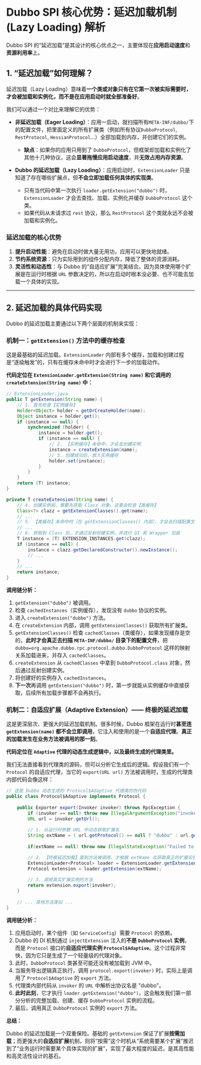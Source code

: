# Dubbo SPI 核心优势：延迟加载机制 (Lazy Loading) 解析

Dubbo SPI 的“延迟加载”是其设计的核心优点之一，主要体现在**应用启动速度**和**资源利用率**上。

## 1. “延迟加载”如何理解？

延迟加载（Lazy Loading）意味着**一个类或对象只有在它第一次被实际需要时，才会被加载和实例化，而不是在应用启动时就全部准备好**。

我们可以通过一个对比来理解它的优势：

*   **非延迟加载（Eager Loading）**：应用一启动，就扫描所有`META-INF/dubbo/`下的配置文件，把里面定义的所有扩展类（例如所有协议`DubboProtocol`, `RestProtocol`, `HessianProtocol`...）全部加载到内存，并创建它们的实例。
    *   **缺点**：如果你的应用只用到了 `DubboProtocol`，但框架却加载和实例化了其他十几种协议，这会**显著拖慢应用启动速度**，并**无效占用内存资源**。

*   **Dubbo 的延迟加载（Lazy Loading）**：应用启动时，`ExtensionLoader` 只是知道了存在哪些扩展点，但**不会立即加载任何具体的实现类**。
    *   只有当代码中第一次执行 `loader.getExtension("dubbo")` 时，`ExtensionLoader` 才会去查找、加载、实例化并缓存 `DubboProtocol` 这个类。
    *   如果代码从未请求过 `rest` 协议，那么 `RestProtocol` 这个类就永远不会被加载和实例化。

### 延迟加载的核心优势

1.  **提升启动性能**：避免在启动时做大量无用功，应用可以更快地就绪。
2.  **节约系统资源**：只为实际用到的组件分配内存，降低了整体的资源消耗。
3.  **灵活性和动态性**：与 Dubbo 的“自适应扩展”完美结合。因为具体使用哪个扩展是在运行时根据 `URL` 参数决定的，所以在启动时根本没必要、也不可能去加载一个具体的实现。

---

## 2. 延迟加载的具体代码实现

Dubbo 的延迟加载主要通过以下两个层面的机制来实现：

### 机制一：`getExtension()` 方法中的缓存检查

这是最基础的延迟加载。`ExtensionLoader` 内部有多个缓存，加载和创建过程是“逐级触发”的，只有在缓存未命中时才会进行下一步的加载动作。

**代码定位在 `ExtensionLoader.getExtension(String name)` 和它调用的 `createExtension(String name)` 中：**

```java
// ExtensionLoader.java
public T getExtension(String name) {
    // 1. 首先检查【实例缓存】
    Holder<Object> holder = getOrCreateHolder(name);
    Object instance = holder.get();
    if (instance == null) {
        synchronized (holder) {
            instance = holder.get();
            if (instance == null) {
                // 2. 【实例缓存】未命中，才会去创建实例
                instance = createExtension(name);
                // 3. 创建成功后，放入实例缓存
                holder.set(instance);
            }
        }
    }
    return (T) instance;
}

private T createExtension(String name) {
    // 4. 创建实例前，需要先获取 Class 对象。这里会检查【类缓存】
    Class<?> clazz = getExtensionClasses().get(name);
    // ...
    // 5. 【类缓存】未命中时（在 getExtensionClasses() 内部），才会去扫描配置文件，加载 Class
    // ...
    // 6. 获取到 Class 后，才通过反射创建实例，并进行 DI 和 Wrapper 包装
    T instance = (T) EXTENSION_INSTANCES.get(clazz);
    if (instance == null) {
        instance = clazz.getDeclaredConstructor().newInstance();
        // ...
    }
    // ...
    return instance;
}
```

**调用链分析：**
1.  `getExtension("dubbo")` 被调用。
2.  检查 `cachedInstances`（实例缓存），发现没有 `dubbo` 协议的实例。
3.  进入 `createExtension("dubbo")` 方法。
4.  在 `createExtension` 内部，调用 `getExtensionClasses()` 获取所有扩展类。
5.  `getExtensionClasses()` 检查 `cachedClasses`（类缓存），如果发现缓存是空的，**此时才会真正去扫描 `META-INF/dubbo/` 目录下的配置文件**，把 `dubbo=org.apache.dubbo.rpc.protocol.dubbo.DubboProtocol` 这样的映射关系加载进来，并存入 `cachedClasses`。
6.  `createExtension` 从 `cachedClasses` 中拿到 `DubboProtocol.class` 对象，然后通过反射创建实例。
7.  将创建好的实例存入 `cachedInstances`。
8.  **下一次**再调用 `getExtension("dubbo")` 时，第一步就能从实例缓存中直接获取，后续所有加载步骤都不会再执行。

### 机制二：自适应扩展（Adaptive Extension）—— 终极的延迟加载

这是更深层次、更强大的延迟加载机制。很多时候，Dubbo 框架在运行时**甚至连 `getExtension(name)` 都不会立即调用**，它注入和使用的是一个**自适应代理**。**真正的加载发生在业务方法被调用的那一刻**。

**代码定位在 `Adaptive` 代理的动态生成逻辑中，以及最终生成的代理类里。**

我们无法直接看到代理类的源码，但可以分析它生成后的逻辑。假设我们有一个 `Protocol` 的自适应代理，当它的 `export(URL url)` 方法被调用时，生成的代理类内部代码会像这样：

```java
// 这是 Dubbo 动态生成的 Protocol$Adaptive 代理类的伪代码
public class Protocol$Adaptive implements Protocol {
    
    public Exporter export(Invoker invoker) throws RpcException {
        if (invoker == null) throw new IllegalArgumentException("invoker == null");
        URL url = invoker.getUrl();
        
        // 1. 从运行时参数 URL 中动态获取扩展名
        String extName = ( url.getProtocol() == null ? "dubbo" : url.getProtocol() );
        
        if(extName == null) throw new IllegalStateException("Failed to get extension...");

        // 2. 【终极延迟加载】直到方法被调用，才根据 extName 去获取真正的扩展实例
        ExtensionLoader<Protocol> loader = ExtensionLoader.getExtensionLoader(Protocol.class);
        Protocol extension = loader.getExtension(extName);
        
        // 3. 调用真实扩展实例的方法
        return extension.export(invoker);
    }
    
    // ... 其他方法类似 ...
}
```

**调用链分析：**
1.  应用启动时，某个组件（如 `ServiceConfig`）需要 `Protocol` 的依赖。
2.  Dubbo 的 DI 机制通过 `injectExtension` 注入的**不是 `DubboProtocol` 实例**，而是 `Protocol` 接口的**自适应代理实例 `Protocol$Adaptive`**。这个过程非常快，因为它只是生成了一个轻量级的代理对象。
3.  此时，`DubboProtocol` 类甚至可能还没有被加载到 JVM 中。
4.  当服务导出逻辑真正执行，调用 `protocol.export(invoker)` 时，实际上是调用了 `Protocol$Adaptive` 的 `export` 方法。
5.  代理类内部代码从 `invoker` 的 `URL` 中解析出协议名是 "dubbo"。
6.  **此时此刻**，它才执行 `loader.getExtension("dubbo")`，这会触发我们第一部分分析的完整加载、创建、缓存 `DubboProtocol` 实例的流程。
7.  最后，调用真正 `DubboProtocol` 实例的 `export` 方法。

**总结：**

Dubbo 的延迟加载是一个双重保险。基础的 `getExtension` 保证了扩展**按需加载**；而更强大的**自适应扩展**机制，则将“按需”这个时机从“系统需要某个扩展”推迟到了“业务运行时需要某个具体实现的扩展”，实现了最大程度的延迟，是其高性能和高灵活性设计的基石。
